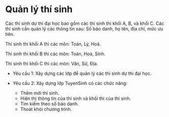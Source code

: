 # Quản lý thí sinh

Các thí sinh dự thi đại học bao gồm các thí sinh thi khối A, B, và khối C. Các thí sinh cần quản lý các thông tin sau: Số báo danh, họ tên, địa chỉ, mức ưu tiên.

Thí sinh thi khối A thi các môn: Toán, Lý, Hoá.

Thí sinh thi khối B thi các môn: Toán, Hoá, Sinh.

Thí sinh thi khối C thi các môn: Văn, Sử, Địa.

- Yêu cầu 1: Xây dựng các lớp để quản lý các thí sinh dự thi đại học.

- Yêu cầu 2: Xây dựng lớp TuyenSinh có các chức năng:

    - Thêm mới thí sinh.
    - Hiện thị thông tin của thí sinh và khối thi của thí sinh.
    - Tìm kiếm theo số báo danh.
    - Thoát khỏi chương trình.

